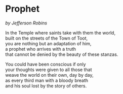 # Prophet
_by Jefferson Robins_

In the Temple where saints take with them the world,  
built on the streets of the Town of Toot,  
you are nothing but an adaptation of him,  
a prophet who arrives with a truth  
that cannot be denied by the beauty of these stanzas.  

You could have been conscious if only  
your thoughts were given to all those that  
weave the world on their own, day by day,  
as every third man with a bloody breath  
and his soul lost by the story of others.  